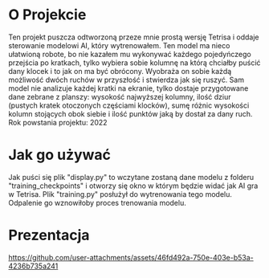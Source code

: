 # O Projekcie

Ten projekt puszcza odtworzoną przeze mnie prostą wersję Tetrisa i oddaje
sterowanie modelowi AI, który wytrenowałem. Ten model ma nieco ułatwioną robote,
bo nie kazałem mu wykonywać każdego pojedyńczego przejścia po kratkach, tylko
wybiera sobie kolumnę na którą chciałby puścić dany klocek i to jak on ma być
obrócony. Wyobraża on sobie każdą możliwość dwóch ruchów w przyszłość i
stwierdza jak się ruszyć. Sam model nie analizuje każdej kratki na ekranie,
tylko dostaje przygotowane dane zebrane z planszy: wysokość najwyższej kolumny,
ilość dziur (pustych kratek otoczonych częściami klocków), sumę różnic wysokości
kolumn stojących obok siebie i ilość punktów jaką by dostał za dany ruch.<br>
Rok powstania projektu: 2022

# Jak go używać

Jak puści się plik "display.py" to wczytane zostaną dane modelu z folderu
"training_checkpoints" i otworzy się okno w którym będzie widać jak AI gra w
Tetrisa. Plik "training.py" posłużył do wytrenowania tego modelu. Odpalenie go
wznowiłoby proces trenowania modelu.

# Prezentacja

https://github.com/user-attachments/assets/46fd492a-750e-403e-b53a-4236b735a241
